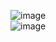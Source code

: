 ![image](https://user-images.githubusercontent.com/111769169/221785117-d9b93bf6-f67c-4e63-b2ce-87bf64564b72.png)  
![image](https://user-images.githubusercontent.com/111769169/221785162-a0e6b256-f84f-4f04-ab6f-3b420e6ecb2f.png)
